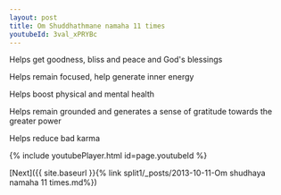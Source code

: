 ```yaml
---
layout: post
title: Om Shuddhathmane namaha 11 times
youtubeId: 3val_xPRYBc
---
```

 
 
Helps get goodness, bliss and peace and God's blessings
 
Helps remain focused, help generate inner energy 
 
Helps boost physical and mental health 
 
Helps remain grounded and generates a sense of gratitude towards the greater power 
 
Helps reduce bad karma
 
 
 
 


{% include youtubePlayer.html id=page.youtubeId %}
 
[Next]({{ site.baseurl }}{% link  split1/_posts/2013-10-11-Om shudhaya namaha 11 times.md%})
 
